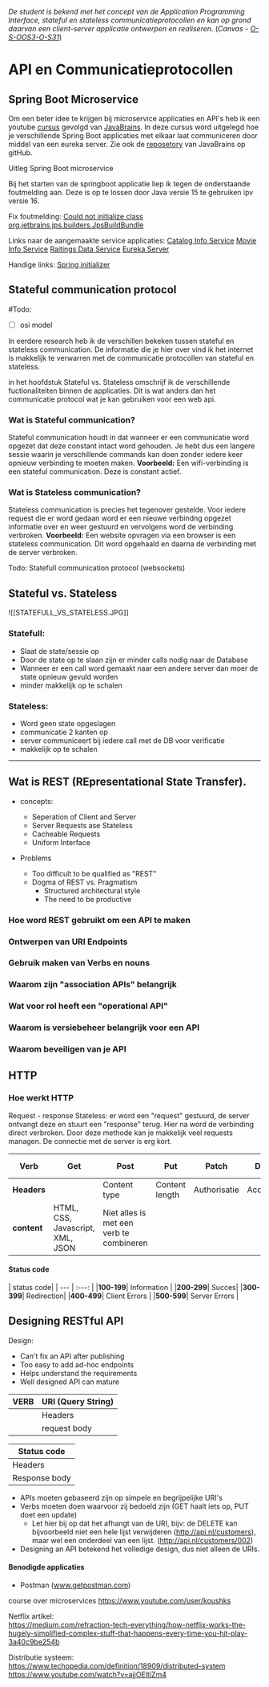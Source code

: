 *De student is bekend met het concept van de Application Programming Interface, stateful en stateless communicatieprotocollen en kan op grond daarvan een client-server applicatie ontwerpen en realiseren.* (*Canvas -   [O-S-OOS3-O-S31](https://fhict.instructure.com/courses/11221)*)

# API en Communicatieprotocollen

## Spring Boot Microservice
Om een beter idee te krijgen bij microservice applicaties en API's heb ik een youtube [cursus](https://www.youtube.com/watch?v=y8IQb4ofjDo&list=PLqq-6Pq4lTTZSKAFG6aCDVDP86Qx4lNas) gevolgd van [JavaBrains](https://www.youtube.com/channel/UCYt1sfh5464XaDBH0oH_o7Q). In deze cursus word uitgelegd hoe je verschillende Spring Boot applicaties met elkaar laat communiceren door middel van een eureka server. Zie ook de [reposetory](https://github.com/koushikkothagal/spring-boot-microservices-workshop) van JavaBrains op gitHub.

Uitleg Spring Boot microservice



Bij het starten van de springboot applicatie liep ik tegen de onderstaande foutmelding aan. Deze is op te lossen door Java versie 15 te gebruiken ipv versie 16.

Fix foutmelding: [Could not initialize class org.jetbrains.jps.builders.JpsBuildBundle](https://stackoverflow.com/questions/66770810/intellij-could-not-initialize-class-org-jetbrains-jps-builders-jpsbuildbundle)

Links naar de aangemaakte service applicaties:
[Catalog Info Service](http://localhost:8081/catalog/foo)
[Movie Info Service](http://localhost:8082/movies/1)
[Raitings Data Service](http://localhost:8083/raitingsdata/foo)
[Eureka Server](http://localhost:8761/)

Handige links: 
[Spring initializer](https://start.spring.io/)

## Stateful communication protocol 

#Todo: 
- [ ] osi model

In eerdere research heb ik de verschillen bekeken tussen stateful en stateless communication. De informatie die je hier over vind ik het internet is makkelijk te verwarren met de communicatie protocollen van stateful en stateless. 

in het hoofdstuk Stateful vs. Stateless omschrijf ik de verschillende fuctionaliteiten binnen de applicaties. Dit is wat anders dan het communicatie protocol wat je kan gebruiken voor een web api. 

### Wat is Stateful communication?  

Stateful communication houdt in dat wanneer er een communicatie word opgezet dat deze constant intact word gehouden. Je hebt dus een langere sessie waarin je verschillende commands kan doen zonder iedere keer opnieuw verbinding te moeten maken. 
**Voorbeeld:**
Een wifi-verbinding is een stateful communication. Deze is constant actief. 

### Wat is Stateless communication? 

Stateless communication is precies het tegenover gestelde. Voor iedere request die er word gedaan word er een nieuwe verbindng opgezet informatie over en weer gestuurd en vervolgens word de verbinding verbroken. 
**Voorbeeld:** 
Een website opvragen via een browser is een stateless communication. Dit word opgehaald en daarna de verbinding met de server verbroken. 

Todo: Statefull communication protocol (websockets)

## Stateful vs. Stateless

![[STATEFULL_VS_STATELESS.JPG]]
### Statefull: 
- Slaat de state/sessie op
- Door de state op te slaan zijn er minder calls nodig naar de Database
- Wanneer er een call word gemaakt naar een andere server dan moer de state opnieuw gevuld worden 
- minder makkelijk op te schalen 

### Stateless: 
- Word geen state opgeslagen
- communicatie 2 kanten op
- server communiceert bij iedere call met de DB voor verificatie 
- makkelijk op te schalen 

_______________________________________________________________

## Wat is REST (REpresentational State Transfer).
- concepts:
	- Seperation of Client and Server
	- Server Requests ase Stateless
	- Cacheable Requests 
	- Uniform Interface

- Problems 
	-	Too difficult to be qualified as "REST" 
	-	Dogma of REST vs. Pragmatism
		-	Structured architectural style
		-	The need to be productive


### Hoe word REST gebruikt om een API te maken
### Ontwerpen van URI Endpoints 
### Gebruik maken van Verbs en nouns
### Waarom zijn "association APIs" belangrijk
### Wat voor rol heeft een "operational API"
### Waarom is versiebeheer belangrijk voor een API
### Waarom beveiligen van je API

## HTTP
### Hoe werkt HTTP
Request - response 
Stateless: er word een "request" gestuurd, de server ontvangt deze en stuurt een "response" terug. Hier na word de verbinding direct verbroken. Door deze methode kan je makkelijk veel requests managen. De connectie met de server is erg kort. 

|**Verb**| Get | Post | Put | Patch | Delete | En meer |
|---|---|---|---|---|---|---| 
|**Headers**|| Content type  | Content length  | Authorisatie | Acceptatie | Cookies | 
|**content**|HTML, CSS, Javascript, XML, JSON | Niet alles is met een verb te combineren |  |  |  | 

#### Status code

| status code|
| --- | :---: |
|**100-199**| Information |
|**200-299**| Succes|
|**300-399**| Redirection|
|**400-499**| Client Errors |
|**500-599**| Server Errors |

## Designing RESTful API

Design: 
- Can't fix an API after publishing
- Too easy to add ad-hoc endpoints
- Helps understand the requirements
-  Well designed API can mature

| VERB | URI (Query String)|
|---|-------------|
| | Headers|
| | request body |

| Status code|
|---|
| Headers|
| Response body |

- APIs moeten gebaseerd zijn op simpele en begrijpelijke URI's
- Verbs moeten doen waarvoor zij bedoeld zijn (GET haalt iets op, PUT doet een update)
	- Let hier bij op dat het afhangt van de URI, bijv: de DELETE kan bijvoorbeeld niet een hele lijst verwijderen (http://api.nl/customers), maar wel een onderdeel van een lijst. (http://api.nl/customers/002)
- Designing an API betekend het volledige design, dus niet alleen de URIs. 

#### Benodigde applicaties 
- Postman (www.getpostman.com)

course over microservices 
https://www.youtube.com/user/koushks

Netflix artikel:  
https://medium.com/refraction-tech-everything/how-netflix-works-the-hugely-simplified-complex-stuff-that-happens-every-time-you-hit-play-3a40c9be254b

Distributie systeem: 
https://www.techopedia.com/definition/18909/distributed-system
https://www.youtube.com/watch?v=ajjOEltiZm4


